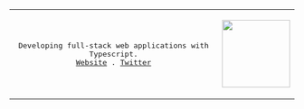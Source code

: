 <div align="center">
  <table>
    <tr>
      <td>
        <p align="center">
          <samp>
            Developing full-stack web applications with Typescript.<br/>
            <a href="https://sabn.xyz">Website</a> .
            <a href="https://twitter.com/sabinbaniya_">Twitter</a>
          </samp>
        </p>
      </td>
      <td>
        <p align="center">
            <img width='120'src='https://media2.giphy.com/media/v1.Y2lkPTc5MGI3NjExZ3duNXI4bDliMDhpeXk4dnk0OWd3YmMzaTNxaG1ldjdjNzIyZzB4dyZlcD12MV9pbnRlcm5hbF9naWZfYnlfaWQmY3Q9Zw/H5C8CevNMbpBqNqFjl/giphy.gif' />
        </p>
      </td>
    </tr>
  </table>
</div>
